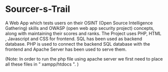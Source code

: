 # Sourcer-s-Trail
A Web App which tests users on their OSINT (Open Source Intelligence Gathering) skills and OWASP (open web app security project) concepts, along with maintaining their scores and ranks.
The Project uses PHP, HTML , Javascript and CSS for frontend.
SQL has been used as backend database.
PHP is used to connect the backend SQL database with the frontend and Apache Server has been used to serve them.

(Note: In order to run the php file using apache server we first need to place all these files in " xampp/htdocs ". )
